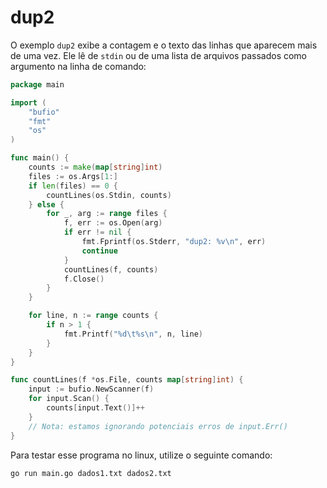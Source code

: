 # dup2

O exemplo `dup2` exibe a contagem e o texto das linhas que aparecem mais de uma vez. Ele lê de `stdin` ou de uma lista de arquivos passados como argumento na linha de comando:
 
```go
package main

import (
	"bufio"
	"fmt"
	"os"
)

func main() {
	counts := make(map[string]int)
	files := os.Args[1:]
	if len(files) == 0 {
		countLines(os.Stdin, counts)
	} else {
		for _, arg := range files {
			f, err := os.Open(arg)
			if err != nil {
				fmt.Fprintf(os.Stderr, "dup2: %v\n", err)
				continue
			}
			countLines(f, counts)
			f.Close()
		}
	}

	for line, n := range counts {
		if n > 1 {
			fmt.Printf("%d\t%s\n", n, line)
		}
	}
}

func countLines(f *os.File, counts map[string]int) {
	input := bufio.NewScanner(f)
	for input.Scan() {
		counts[input.Text()]++
	}
	// Nota: estamos ignorando potenciais erros de input.Err()
}
```

Para testar esse programa no linux, utilize o seguinte comando:

```shell
go run main.go dados1.txt dados2.txt
```